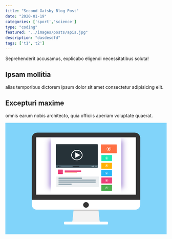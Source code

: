 ```yaml
---
title: "Second Gatsby Blog Post"
date: "2020-01-19"
categories: ['sport','science']
type: "coding"
featured: "../images/posts/apis.jpg"
description: "dasdesdfd"
tags: ['t1','t2']
---
```

Seprehenderit accusamus, explicabo eligendi necessitatibus soluta!

## Ipsam mollitia

alias temporibus dictorem ipsum dolor sit amet consectetur adipisicing elit.


## Excepturi maxime

omnis earum nobis architecto, quia officiis aperiam voluptate quaerat.

![gatsby tutorial](../images/gatsby-tutorial.png)